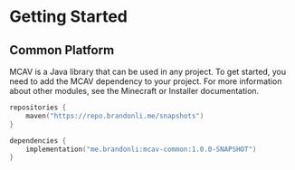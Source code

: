 # Getting Started

## Common Platform

MCAV is a Java library that can be used in any project. To get started, you need to add the MCAV dependency to your
project. For more information about other modules, see the Minecraft or Installer documentation.

```kts
repositories {
    maven("https://repo.brandonli.me/snapshots")
}
```

```kts
dependencies {
    implementation("me.brandonli:mcav-common:1.0.0-SNAPSHOT")
}
```